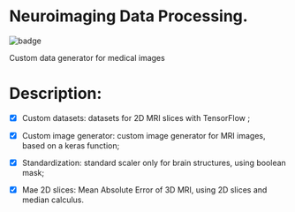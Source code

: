# Neuroimaging Data Processing.


![badge](https://img.shields.io/github/languages/count/victor-hro/neuroimaging_generator?color=yellow&label=Python&logo=Python&logoColor=yellow)

Custom data generator for medical images

# Description:
- [x] Custom datasets: datasets for 2D MRI slices with TensorFlow ;
- [x] Custom image generator: custom image generator for MRI images, based on a keras function;
- [x] Standardization: standard scaler only for brain structures, using boolean mask;
- [x] Mae 2D slices: Mean Absolute Error of 3D MRI, using 2D slices and median calculus.

